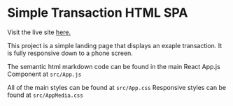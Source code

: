 # Simple Transaction HTML SPA

Visit the live site [here.](https://transaction-html.netlify.app/ "here.")

This project is a simple landing page that displays an exaple transaction. It is fully responsive down to a phone screen.

The semantic html markdown code can be found in the main React App.js Component at `src/App.js`

All of the main styles can be found at `src/App.css`
Responsive styles can be found at `src/AppMedia.css`
